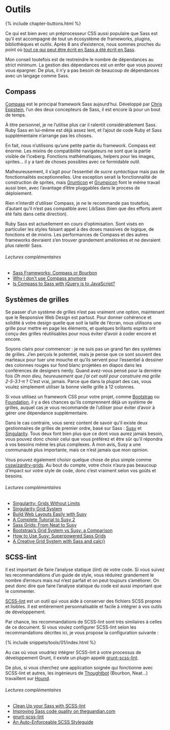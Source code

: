 
# Outils

{% include chapter-buttons.html %}

Ce qui est bien avec un préprocesseur CSS aussi populaire que Sass est qu’il est accompagné de tout un écosystème de frameworks, plugins, bibliothèques et outils. Après 8 ans d’existence, nous sommes proches du point où [tout ce qui peut être écrit en Sass a été écrit en Sass](http://hugogiraudel.com/2014/10/27/rethinking-atwoods-law/).

Mon conseil toutefois est de restreindre le nombre de dépendances au strict minimum. La gestion des dépendances est un enfer que vous pouvez vous épargner. De plus, il n’y a pas besoin de beaucoup de dépendances avec un langage comme Sass.

## Compass

[Compass](http://compass-style.org/) est le principal framework Sass aujourd’hui. Développé par [Chris Eppstein](https://twitter.com/chriseppstein), l’un des deux concepteurs de Sass, il est encore là pour un bout de temps.

À titre personnel, je ne l’utilise plus car il ralentit considérablement Sass. Ruby Sass en lui-même est déjà assez lent, et l’ajout de code Ruby et Sass supplémentaire n’arrange pas les choses.

En fait, nous n’utilisons qu’une petite partie du framework. Compass est énorme. Les mixins de compatibilité navigateurs ne sont que la partie visible de l’iceberg. Fonctions mathématiques, helpers pour les images, sprites… il y a tant de choses possibles avec ce formidable outil.

Malheureusement, il s’agit pour l’essentiel de *sucre syntactique* mais pas de fonctionnalités exceptionnelles. Une exception serait la fonctionnalité de construction de sprites, mais [Grunticon](https://github.com/filamentgroup/grunticon) et [Grumpicon](http://grumpicon.com/) font le même travail aussi bien, avec l’avantage d’être pluggables dans le process de déploiement.

Rien n’interdit d’utiliser Compass, je ne le recommande pas toutefois, d’autant qu’il n’est pas compatible avec LibSass (bien que des efforts aient été faits dans cette direction).

<div class="note">
  <p>Ruby Sass est actuellement en cours d’optimisation. Sont visés en particulier les styles faisant appel à des doses massives de logique, de fonctions et de mixins. Les performances de Compass et des autres frameworks devraient s’en trouver grandement améliorées et ne devraient plus ralentir Sass.</p>
</div>

###### Lectures complémentaires

* [Sass Frameworks: Compass or Bourbon](http://www.sitepoint.com/compass-or-bourbon-sass-frameworks/)
* [Why I don't use Compass anymore](http://www.sitepoint.com/dont-use-compass-anymore/)
* [Is Compass to Sass with jQuery is to JavaScript?](http://www.sitepoint.com/compass-sass-jquery-javascript/)

## Systèmes de grilles

Se passer d’un système de grilles n’est pas vraiment une option, maintenant que le Responsive Web Design est partout. Pour donner cohérence et solidité à votre design quelle que soit la taille de l’écran, nous utilisons une grille pour mettre en page les éléments, et quelques brillants esprits ont conçu des grilles réutilisables pour nous éviter d’avoir à coder encore et encore.

Soyons clairs pour commencer&nbsp;: je ne suis pas un grand fan des systèmes de grilles. J’en perçois le potentiel, mais je pense que ce sont souvent des marteaux pour tuer une mouche et qu’ils servent pour l’essentiel à dessiner des colonnes rouges sur fond blanc projetées en diapos dans les conférences de designers nerdy. Quand avez-vous pensé pour la dernière fois *Oh mon dieu, heureusement que j’ai cet outil pour construire ma grille 2-5-3.1-π*&nbsp;? C’est vrai, jamais. Parce que dans la plupart des cas, vous voulez simplement utiliser la bonne vieille grille à 12 colonnes.

Si vous utilisez un framework CSS pour votre projet, comme [Bootstrap](http://getbootstrap.com/) ou [Foundation](http://foundation.zurb.com/), il y a des chances qu’ils comprennent déjà un système de grilles, auquel cas je vous recommande de l’utiliser pour éviter d’avoir à gérer une dépendance supplémentaire.

Dans le cas contraire, vous serez content de savoir qu’il existe deux gestionnaires de grilles de premier ordre, basé sur Sass&nbsp;: [Susy](http://susy.oddbird.net/) et [Singularity](http://singularity.gs/). Tous deux font bien plus que ce dont vous aurez jamais besoin, vous pouvez donc choisir celui que vous préférez et être sûr qu’il répondra à vos besoins même les plus complexes. À mon avis, Susy a une communauté plus importante, mais ce n’est jamais que mon opinion.

Vous pouvez également choisir quelque chose de plus simple comme [csswizardry-grids](https://github.com/csswizardry/csswizardry-grids). Au bout du compte, votre choix n’aura pas beaucoup d’impact sur votre style de code, donc c’est vraiment selon vos goûts et besoins.

###### Lectures complémentaires

* [Singularity: Grids Without Limits](http://fourword.fourkitchens.com/article/singularity-grids-without-limits)
* [Singularity Grid System](http://www.mediacurrent.com/blog/singularity-grid-system)
* [Build Web Layouts Easily with Susy](http://css-tricks.com/build-web-layouts-easily-susy/)
* [A Complete Tutorial to Susy 2](http://www.zell-weekeat.com/susy2-tutorial/)
* [Sass Grids: From Neat to Susy](http://www.sitepoint.com/sass-grids-neat-susy/)
* [Bootstrap’s Grid System vs Susy: a Comparison](http://www.sitepoint.com/bootstraps-grid-system-vs-susy-comparison/)
* [How to Use Susy: Superpowered Sass Grids](http://webdesign.tutsplus.com/tutorials/how-to-use-susy-superpowered-sass-grids--cms-22744)
* [A Creative Grid System with Sass and calc()](http://www.sitepoint.com/creative-grid-system-sass-calc/)

## SCSS-lint

Il est important de faire l’analyse statique (*lint*) de votre code. Si vous suivez les recommandations d’un guide de style, vous réduirez grandement le nombre d’erreurs mais nul n’est parfait et on peut toujours s’améliorer. On peut donc dire que faire l’analyse statique du code est aussi important que le commenter.

[SCSS-lint](https://github.com/causes/scss-lint) est un outil qui vous aide à conserver des fichiers SCSS propres et lisibles. Il est entièrement personnalisable et facile à intégrer à vos outils de développement.

Par chance, les recommandations de SCSS-lint sont très similaires à celles de ce document. Si vous voulez configurer SCSS-lint selon les recommandations décrites ici, je vous propose la configuration suivante&nbsp;:

{% include snippets/tools/01/index.html %}

<div class="note">
  <p>Au cas où vous voudriez intégrer SCSS-lint à votre processus de développement Grunt, il existe un plugin appelé <a href="https://github.com/ahmednuaman/grunt-scss-lint">grunt-scss-lint</a>.</p>
  <p>De plus, si vous cherchez une application soignée qui fonctionne avec SCSS-lint et autres, les ingénieurs de <a href="http://thoughtbot.com/">Thoughtbot</a> (Bourbon, Neat…) travaillent sur <a href="https://houndci.com/">Hound</a>.</p>
</div>

###### Lectures complémentaires

* [Clean Up your Sass with SCSS-lint](http://blog.martinhujer.cz/clean-up-your-sass-with-scss-lint/)
* [Improving Sass code quality on theguardian.com](http://www.theguardian.com/info/developer-blog/2014/may/13/improving-sass-code-quality-on-theguardiancom)
* [grunt-scss-lint](https://github.com/ahmednuaman/grunt-scss-lint)
* [An Auto-Enforceable SCSS Styleguide](http://davidtheclark.com/scss-lint-styleguide/)
